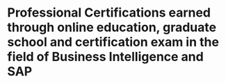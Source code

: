 # Professional Certifications earned through online education, graduate school and certification exam in the field of Business Intelligence and SAP
